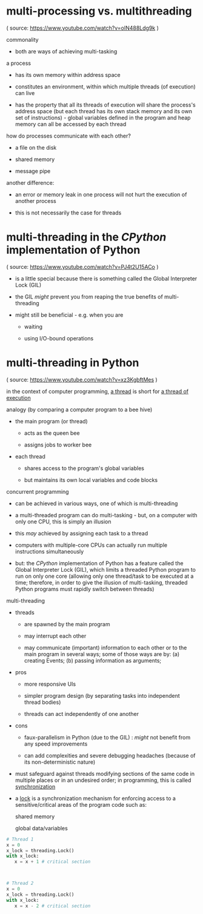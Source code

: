 # multi-processing vs. multithreading

(
source:
https://www.youtube.com/watch?v=oIN488Ldg9k
)

commonality

   - both are ways of achieving multi-tasking

a process

   - has its own memory within address space

   - constitutes an environment,
     within which multiple threads (of execution) can live

   - has the property that
	 all its threads of execution will share the process's address space
     (but each thread has its own stack memory and its own set of instructions) -
	 global variables defined in the program and heap memory
	 can all be accessed by each thread

how do processes communicate with each other?

   - a file on the disk

   - shared memory

   - message pipe

another difference:

   - an error or memory leak in one process
     will not hurt
	 the execution of another process

   - this is not necessarily the case for threads

# multi-threading in the _CPython_ implementation of Python

(
source:
https://www.youtube.com/watch?v=PJ4t2U15ACo
)

- is a little special
because there is something called the Global Interpreter Lock (GIL)

- the GIL _might_ prevent you from reaping the true benefits of multi-threading

- might still be beneficial - e.g. when you are

  - waiting

  - using I/O-bound operations
	
# multi-threading in Python

(
source:
https://www.youtube.com/watch?v=xz3KgbftMes
)

in the context of computer programming,
<u>a thread</u> is short for <u>a thread of execution</u>

analogy (by comparing a computer program to a bee hive)

   - the main program (or thread)

      - acts as the queen bee

      - assigns jobs to worker bee

   - each thread

      - shares access to the program's global variables

      - but maintains its own local variables and code blocks



concurrent programming

   - can be achieved in various ways,
     one of which is multi-threading

   - a multi-threaded program can do multi-tasking -
     but, on a computer with only one CPU, this is simply an illusion

   - this _may_ achieved by assigning each task to a thread

   - computers with multiple-core CPUs
     can actually run
     multiple instructions simultaneously

   - but:
     the _CPython_ implementation of Python
     has a feature called the Global Interpreter Lock (GIL),
     which limits a threaded Python program to run on only one core
     (allowing only one thread/task to be executed at a time;
     therefore, in order to give the illusion of multi-tasking,
     threaded Python programs must rapidly switch between threads)

multi-threading

   - threads

     - are spawned by the main program

     - may interrupt each other

     - may communicate (important) information
       to each other or to the main program
       in several ways;
	   some of those ways are by:
	   (a) creating Events;
	   (b) passing information as arguments;

   - pros

     - more responsive UIs

     - simpler program design (by separating tasks into independent thread bodies)

     - threads can act independently of one another

   - cons

     - faux-parallelism in Python (due to the GIL) :
       _might_ not benefit from any speed improvements

     - can add complexities and severe debugging headaches
       (because of its non-deterministic nature)

   - must safeguard against threads modifying sections of the same code
     in multiple places or in an undesired order;
     in programming, this is called <u>synchronization</u>

   - a <u>lock</u> is a synchronization mechanism
     for enforcing access to a sensitive/critical areas of the program code such as:

       shared memory

       global data/variables

   ```python
   # Thread 1
   x = 0
   x_lock = threading.Lock()
   with x_lock:
      x = x + 1 # critical section



   # Thread 2
   x = 0
   x_lock = threading.Lock()
   with x_lock:
      x = x - 2 # critical section
   ```
